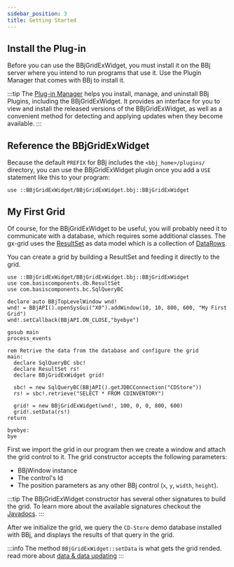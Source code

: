 ```yaml
---
sidebar_position: 3
title: Getting Started
---
```


## Install the Plug-in

Before you can use the BBjGridExWidget, you must install it on the BBj server where you intend to run programs that use it. Use the Plugin Manager that comes with BBj to install it.

:::tip
The [Plug-in Manager](https://documentation.basis.cloud/BASISHelp/WebHelp/bbutil/BBj_Plugin_Manager.htm) helps you install, manage, and uninstall BBj Plugins, including the BBjGridExWidget. It provides an interface for you to view and install the released versions of the BBjGridExWidget, as well as a convenient method for detecting and applying updates when they become available. 
:::

## Reference the BBjGridExWidget

Because the default `PREFIX` for BBj includes the `<bbj_home>/plugins/` directory, you can use the BBjGridExWidget plugin once you add a `USE` statement like this to your program:

```BBj showLineNumbers
use ::BBjGridExWidget/BBjGridExWidget.bbj::BBjGridExWidget
```

## My First Grid 

Of course, for the BBjGridExWidget to be useful, you will probably need it to communicate with a database, which requires some additional classes. The gx-grid uses the [ResultSet](https://basishub.github.io/components/javadoc/com/basiscomponents/db/ResultSet.html) as data model which is a collection of [DataRows](https://basishub.github.io/components/javadoc/com/basiscomponents/db/DataRow.html).

You can create a grid by building a ResultSet and feeding it directly to the grid.

```BBj showLineNumbers
use ::BBjGridExWidget/BBjGridExWidget.bbj::BBjGridExWidget
use com.basiscomponents.db.ResultSet
use com.basiscomponents.bc.SqlQueryBC

declare auto BBjTopLevelWindow wnd!
wnd! = BBjAPI().openSysGui("X0").addWindow(10, 10, 800, 600, "My First Grid")
wnd!.setCallback(BBjAPI.ON_CLOSE,"byebye")

gosub main
process_events

rem Retrive the data from the database and configure the grid
main:
  declare SqlQueryBC sbc!
  declare ResultSet rs!
  declare BBjGridExWidget grid!

  sbc! = new SqlQueryBC(BBjAPI().getJDBCConnection("CDStore"))
  rs! = sbc!.retrieve("SELECT * FROM CDINVENTORY")

  grid! = new BBjGridExWidget(wnd!, 100, 0, 0, 800, 600)
  grid!.setData(rs!)
return

byebye:
bye
```

First we import the grid in our program then we create a window and attach the grid control to it.
The grid constructor accepts the following parameters:

* BBjWindow instance 
* The control's Id 
* The position parameters as any other BBj control (`x`, `y`, `width`, `height`). 

:::tip
The BBjGridExWidget constructor has several other signatures to build the grid. To learn more about the available signatures 
checkout the [Javadocs](https://bbj-plugins.github.io/BBjGridExWidget/javadoc/). 
:::

After we initialize the grid, we query the `CD-Store` demo database installed with BBj, and displays the results of that query in the grid.

:::info
The method `BBjGridExWidget::setData` is what gets the grid rended. read more about [data & data updating](../data/overview)
:::